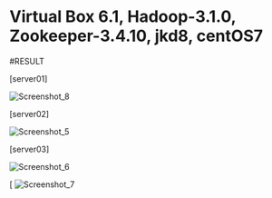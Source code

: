 # Virtual Box 6.1, Hadoop-3.1.0, Zookeeper-3.4.10, jkd8, centOS7

#RESULT

[server01]

![Screenshot_8](https://user-images.githubusercontent.com/66659846/106993764-c286e680-67be-11eb-8369-8853c7194d58.png)


[server02]

![Screenshot_5](https://user-images.githubusercontent.com/66659846/106993621-72a81f80-67be-11eb-8e35-e43df0cbff7e.png)

[server03]

![Screenshot_6](https://user-images.githubusercontent.com/66659846/106993625-7471e300-67be-11eb-8f30-badb1b7314f0.png)

[
![Screenshot_7](https://user-images.githubusercontent.com/66659846/106993762-c0bd2300-67be-11eb-868f-941720b88649.png)
